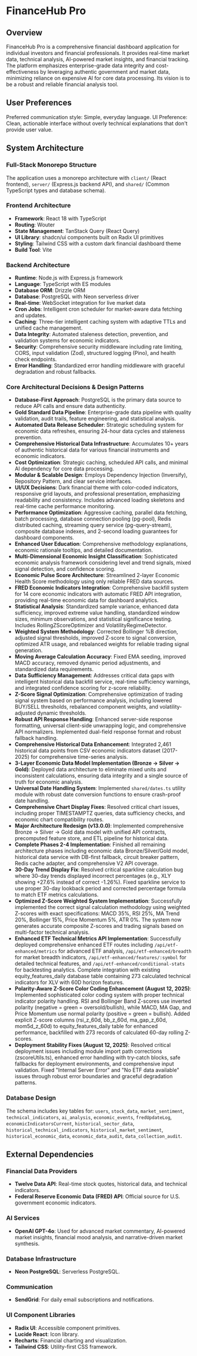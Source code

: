 # FinanceHub Pro

## Overview
FinanceHub Pro is a comprehensive financial dashboard application for individual investors and financial professionals. It provides real-time market data, technical analysis, AI-powered market insights, and financial tracking. The platform emphasizes enterprise-grade data integrity and cost-effectiveness by leveraging authentic government and market data, minimizing reliance on expensive AI for core data processing. Its vision is to be a robust and reliable financial analysis tool.

## User Preferences
Preferred communication style: Simple, everyday language.
UI Preference: Clean, actionable interface without overly technical explanations that don't provide user value.

## System Architecture

### Full-Stack Monorepo Structure
The application uses a monorepo architecture with `client/` (React frontend), `server/` (Express.js backend API), and `shared/` (Common TypeScript types and database schema).

### Frontend Architecture
- **Framework**: React 18 with TypeScript
- **Routing**: Wouter
- **State Management**: TanStack Query (React Query)
- **UI Library**: shadcn/ui components built on Radix UI primitives
- **Styling**: Tailwind CSS with a custom dark financial dashboard theme
- **Build Tool**: Vite

### Backend Architecture
- **Runtime**: Node.js with Express.js framework
- **Language**: TypeScript with ES modules
- **Database ORM**: Drizzle ORM
- **Database**: PostgreSQL with Neon serverless driver
- **Real-time**: WebSocket integration for live market data
- **Cron Jobs**: Intelligent cron scheduler for market-aware data fetching and updates.
- **Caching**: Three-tier intelligent caching system with adaptive TTLs and unified cache management.
- **Data Integrity**: Automated staleness detection, prevention, and validation systems for economic indicators.
- **Security**: Comprehensive security middleware including rate limiting, CORS, input validation (Zod), structured logging (Pino), and health check endpoints.
- **Error Handling**: Standardized error handling middleware with graceful degradation and robust fallbacks.

### Core Architectural Decisions & Design Patterns
- **Database-First Approach**: PostgreSQL is the primary data source to reduce API calls and ensure data authenticity.
- **Gold Standard Data Pipeline**: Enterprise-grade data pipeline with quality validation, audit trails, feature engineering, and statistical analysis.
- **Automated Data Release Scheduler**: Strategic scheduling system for economic data refreshes, ensuring 24-hour data cycles and staleness prevention.
- **Comprehensive Historical Data Infrastructure**: Accumulates 10+ years of authentic historical data for various financial instruments and economic indicators.
- **Cost Optimization**: Strategic caching, scheduled API calls, and minimal AI dependency for core data processing.
- **Modular & Scalable Design**: Employs Dependency Injection (Inversify), Repository Pattern, and clear service interfaces.
- **UI/UX Decisions**: Dark financial theme with color-coded indicators, responsive grid layouts, and professional presentation, emphasizing readability and consistency. Includes advanced loading skeletons and real-time cache performance monitoring.
- **Performance Optimization**: Aggressive caching, parallel data fetching, batch processing, database connection pooling (pg-pool), Redis distributed caching, streaming query service (pg-query-stream), composite database indexes, and 2-second loading guarantees for dashboard components.
- **Enhanced User Education**: Comprehensive methodology explanations, economic rationale tooltips, and detailed documentation.
- **Multi-Dimensional Economic Insight Classification**: Sophisticated economic analysis framework considering level and trend signals, mixed signal detection, and confidence scoring.
- **Economic Pulse Score Architecture**: Streamlined 2-layer Economic Health Score methodology using only reliable FRED data sources.
- **FRED Economic Indicators Integration**: Comprehensive backfill system for 14 core economic indicators with automatic FRED API integration, providing real-time economic data for dashboard analytics.
- **Statistical Analysis**: Standardized sample variance, enhanced data sufficiency, improved extreme value handling, standardized window sizes, minimum observations, and statistical significance testing. Includes RollingZScoreOptimizer and VolatilityRegimeDetector.
- **Weighted System Methodology**: Corrected Bollinger %B direction, adjusted signal thresholds, improved Z-score to signal conversion, optimized ATR usage, and rebalanced weights for reliable trading signal generation.
- **Moving Average Calculation Accuracy**: Fixed EMA seeding, improved MACD accuracy, removed dynamic period adjustments, and standardized data requirements.
- **Data Sufficiency Management**: Addresses critical data gaps with intelligent historical data backfill service, real-time sufficiency warnings, and integrated confidence scoring for z-score reliability.
- **Z-Score Signal Optimization**: Comprehensive optimization of trading signal system based on performance analysis, including lowered BUY/SELL thresholds, rebalanced component weights, and volatility-adjusted dynamic thresholds.
- **Robust API Response Handling**: Enhanced server-side response formatting, universal client-side unwrapping logic, and comprehensive API normalizers. Implemented dual-field response format and robust fallback handling.
- **Comprehensive Historical Data Enhancement**: Integrated 2,461 historical data points from CSV economic indicators dataset (2017-2025) for comprehensive time-series analysis.
- **3-Layer Economic Data Model Implementation (Bronze → Silver → Gold)**: Deployed data architecture to eliminate mixed units and inconsistent calculations, ensuring data integrity and a single source of truth for economic analysis.
- **Universal Date Handling System**: Implemented `shared/dates.ts` utility module with robust date conversion functions to ensure crash-proof date handling.
- **Comprehensive Chart Display Fixes**: Resolved critical chart issues, including proper TIMESTAMPTZ queries, data sufficiency checks, and economic chart compatibility routes.
- **Major Architecture Redesign (v13.0.0)**: Implemented comprehensive Bronze → Silver → Gold data model with unified API contracts, precomputed feature store, and ETL pipeline for historical data.
- **Complete Phases 2-4 Implementation**: Finished all remaining architecture phases including economic data Bronze/Silver/Gold model, historical data service with DB-first fallback, circuit breaker pattern, Redis cache adapter, and comprehensive V2 API coverage.
- **30-Day Trend Display Fix**: Resolved critical sparkline calculation bug where 30-day trends displayed incorrect percentages (e.g., XLY showing +27.6% instead of correct -1.26%). Fixed sparkline service to use proper 30-day lookback period and corrected percentage formula to match ETF metrics calculations.
- **Optimized Z-Score Weighted System Implementation**: Successfully implemented the correct signal calculation methodology using weighted Z-scores with exact specifications: MACD 35%, RSI 25%, MA Trend 20%, Bollinger 15%, Price Momentum 5%, ATR 0%. The system now generates accurate composite Z-scores and trading signals based on multi-factor technical analysis.
- **Enhanced ETF Technical Metrics API Implementation**: Successfully deployed comprehensive enhanced ETF routes including `/api/etf-enhanced/metrics` for advanced ETF analysis, `/api/etf-enhanced/breadth` for market breadth indicators, `/api/etf-enhanced/features/:symbol` for detailed technical features, and `/api/etf-enhanced/conditional-stats` for backtesting analytics. Complete integration with existing equity_features_daily database table containing 273 calculated technical indicators for XLV with 60D horizon features.
- **Polarity-Aware Z-Score Color Coding Enhancement (August 12, 2025)**: Implemented sophisticated color coding system with proper technical indicator polarity handling. RSI and Bollinger Band Z-scores use inverted polarity (negative = green = oversold/bullish), while MACD, MA Gap, and Price Momentum use normal polarity (positive = green = bullish). Added explicit Z-score columns (rsi_z_60d, bb_z_60d, ma_gap_z_60d, mom5d_z_60d) to equity_features_daily table for enhanced performance, backfilled with 273 records of calculated 60-day rolling Z-scores.
- **Deployment Stability Fixes (August 12, 2025)**: Resolved critical deployment issues including module import path corrections (zscoreUtils.ts), enhanced error handling with try-catch blocks, safe fallbacks for deployment environments, and comprehensive input validation. Fixed "Internal Server Error" and "No ETF data available" issues through robust error boundaries and graceful degradation patterns.

### Database Design
The schema includes key tables for: `users`, `stock_data`, `market_sentiment`, `technical_indicators`, `ai_analysis`, `economic_events`, `fredUpdateLog`, `economicIndicatorsCurrent`, `historical_sector_data`, `historical_technical_indicators`, `historical_market_sentiment`, `historical_economic_data`, `economic_data_audit`, `data_collection_audit`.

## External Dependencies

### Financial Data Providers
- **Twelve Data API**: Real-time stock quotes, historical data, and technical indicators.
- **Federal Reserve Economic Data (FRED) API**: Official source for U.S. government economic indicators.

### AI Services
- **OpenAI GPT-4o**: Used for advanced market commentary, AI-powered market insights, financial mood analysis, and narrative-driven market synthesis.

### Database Infrastructure
- **Neon PostgreSQL**: Serverless PostgreSQL.

### Communication
- **SendGrid**: For daily email subscriptions and notifications.

### UI Component Libraries
- **Radix UI**: Accessible component primitives.
- **Lucide React**: Icon library.
- **Recharts**: Financial charting and visualization.
- **Tailwind CSS**: Utility-first CSS framework.